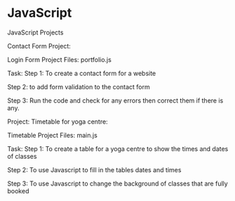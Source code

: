 # JavaScript
JavaScript Projects

Contact Form Project:

Login Form Project Files: portfolio.js

Task: Step 1: To create a contact form for a website 

Step 2: to add form validation to the contact form

Step 3: Run the code and check for any errors then correct them if there is any. 

Project: Timetable for yoga centre: 

Timetable Project Files: main.js

Task: Step 1: To create a table for a yoga centre to show the times and dates of classes

Step 2: To use Javascript to fill in the tables dates and times 

Step 3: To use Javascript to change the background of classes that are fully booked
